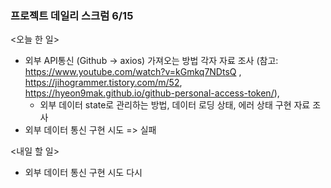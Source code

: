 <h3>프로젝트 데일리 스크럼 6/15</h3>
  
<오늘 한 일>
- 외부 API통신 (Github -> axios) 가져오는 방법 각자 자료 조사 (참고: https://www.youtube.com/watch?v=kGmkq7NDtsQ ,            https://jihogrammer.tistory.com/m/52, https://hyeon9mak.github.io/github-personal-access-token/), 
  + 외부 데이터 state로 관리하는 방법, 데이터 로딩 상태, 에러 상태 구현 자료 조사
- 외부 데이터 통신 구현 시도 => 실패

<내일 할 일>
- 외부 데이터 통신 구현 시도 다시

